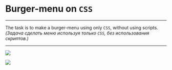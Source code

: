 # Burger-menu on `CSS`

---

The task is to make a burger-menu using only `CSS`, without using scripts.<br>_(Задача сделать меню используя только `CSS`, без использования скриптов.)_

---

![](https://github.com/sergiuszorgo/menu-burger-css/images/menu_01.png)

![](https://github.com/sergiuszorgo/menu-burger-css/images/menu_02.png)
